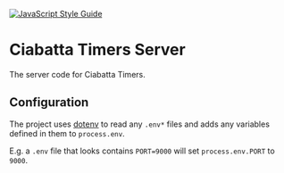 [![JavaScript Style Guide](https://img.shields.io/badge/code%20style-standard-brightgreen.svg)](http://standardjs.com/)

# Ciabatta Timers Server

The server code for Ciabatta Timers.

## Configuration

The project uses [dotenv](https://www.npmjs.com/package/dotenv) to read any `.env*` files and adds any variables defined in them to `process.env`.

E.g. a `.env` file that looks contains `PORT=9000` will set `process.env.PORT` to `9000`.
